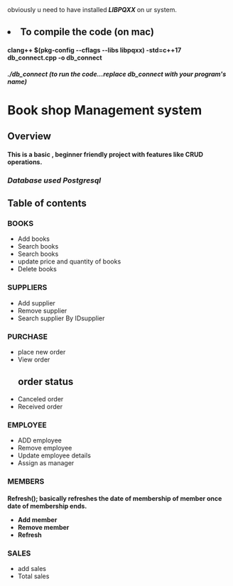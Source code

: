 <div>
  <span>obviously u need to have installed<b><i> LIBPQXX </i></b>on ur system.</span>
</div>
<div>
  <h2><li>To compile the code (on mac)</li></h2>
  <p><h4>clang++ $(pkg-config --cflags --libs libpqxx) -std=c++17 db_connect.cpp -o db_connect</h4></p>
  <p><h5>./db_connect (to run the code...replace db_connect with your program's name)</h5></p>
</div>
<h1>Book shop Management system</h1>
<h2>Overview</h2>
<h4>This is a basic , beginner friendly project with features like CRUD operations.</h4>
  <p><h3><b><i> Database used Postgresql</i></b></h3></p>
<h2>Table of contents </h2>
<h3>BOOKS</h3>
<ul>
  <li>Add books</li>
  <li>Search books</li>
  <li>Search books</li>
  <li>update price and quantity of books</li>
  <li>Delete books</li>
</ul>
<h3>SUPPLIERS</h3>
<ul>
  <li>Add supplier</li>
  <li>Remove supplier</li>
  <li>Search supplier By IDsupplier</li>
</ul>
<h3>PURCHASE</h3>
<ul>
  <li>place new order</li>
  <li> View order</li>
   <h2>order status</h2>
  <li>Canceled order</li> 
  <li> Received order</li>
</ul>
<h3>EMPLOYEE</h3>
<ul>
   <li>ADD employee</li>
   <li>Remove employee</li>
   <li>Update employee details</li>
   <li>Assign as manager</li>
</ul>
<h3>MEMBERS</h3>
<h4>Refresh(); basically refreshes the date of membership of member once date of membership ends.
<ul>
  <li>Add member</li>
  <li>Remove member</li>
  <li>Refresh</li>
</ul>
<h3>SALES</h3>
<ul>
  <li>add sales</li>
  <li>Total sales </li>
</ul>
